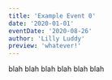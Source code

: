 ```yaml
---
title: 'Example Event 0'
date: '2020-01-01'
eventDate: '2020-08-26'
author: 'Lilly Luddy'
preview: 'whatever!'
---
```


blah blah blah blah blah blah 